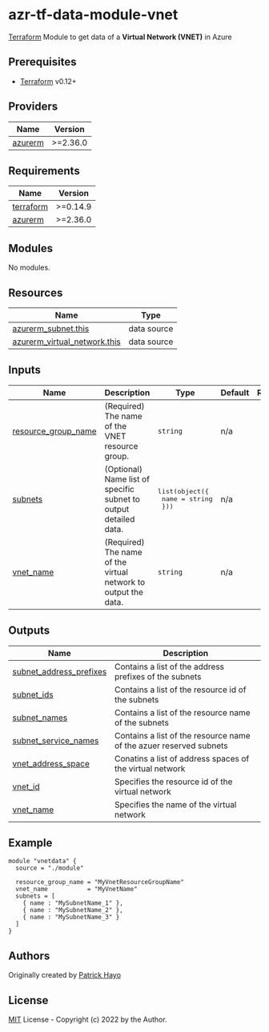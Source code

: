 # azr-tf-data-module-vnet

[Terraform](https://www.terraform.io) Module to get data of a **Virtual Network (VNET)** in Azure

<!-- BEGIN_TF_DOCS -->
## Prerequisites

- [Terraform](https://releases.hashicorp.com/terraform/) v0.12+

## Providers

| Name | Version |
|------|---------|
| <a name="provider_azurerm"></a> [azurerm](#provider\_azurerm) | >=2.36.0 |

## Requirements

| Name | Version |
|------|---------|
| <a name="requirement_terraform"></a> [terraform](#requirement\_terraform) | >=0.14.9 |
| <a name="requirement_azurerm"></a> [azurerm](#requirement\_azurerm) | >=2.36.0 |

## Modules

No modules.

## Resources

| Name | Type |
|------|------|
| [azurerm_subnet.this](https://registry.terraform.io/providers/hashicorp/azurerm/latest/docs/data-sources/subnet) | data source |
| [azurerm_virtual_network.this](https://registry.terraform.io/providers/hashicorp/azurerm/latest/docs/data-sources/virtual_network) | data source |

## Inputs

| Name | Description | Type | Default | Required |
|------|-------------|------|---------|:--------:|
| <a name="input_resource_group_name"></a> [resource\_group\_name](#input\_resource\_group\_name) | (Required) The name of the VNET resource group. | `string` | n/a | yes |
| <a name="input_subnets"></a> [subnets](#input\_subnets) | (Optional) Name list of specific subnet to output detailed data. | <pre>list(object({<br>    name = string<br>  }))</pre> | n/a | yes |
| <a name="input_vnet_name"></a> [vnet\_name](#input\_vnet\_name) | (Required) The name of the virtual network to output the data. | `string` | n/a | yes |

## Outputs

| Name | Description |
|------|-------------|
| <a name="output_subnet_address_prefixes"></a> [subnet\_address\_prefixes](#output\_subnet\_address\_prefixes) | Contains a list of the address prefixes of the subnets |
| <a name="output_subnet_ids"></a> [subnet\_ids](#output\_subnet\_ids) | Contains a list of the resource id of the subnets |
| <a name="output_subnet_names"></a> [subnet\_names](#output\_subnet\_names) | Contains a list of the resource name of the subnets |
| <a name="output_subnet_service_names"></a> [subnet\_service\_names](#output\_subnet\_service\_names) | Contains a list of the resource name of the azuer reserved subnets |
| <a name="output_vnet_address_space"></a> [vnet\_address\_space](#output\_vnet\_address\_space) | Conatins a list of address spaces of the virtual network |
| <a name="output_vnet_id"></a> [vnet\_id](#output\_vnet\_id) | Specifies the resource id of the virtual network |
| <a name="output_vnet_name"></a> [vnet\_name](#output\_vnet\_name) | Specifies the name of the virtual network |

## Example

```hcl
module "vnetdata" {
  source = "./module"

  resource_group_name = "MyVnetResourceGroupName"
  vnet_name           = "MyVnetName"
  subnets = [
    { name : "MySubnetName_1" },
    { name : "MySubnetName_2" },
    { name : "MySubnetName_3" }
  ]
}
```


<!-- END_TF_DOCS -->
## Authors

Originally created by [Patrick Hayo](http://github.com/patrickhayo)

## License

[MIT](LICENSE) License - Copyright (c) 2022 by the Author.
